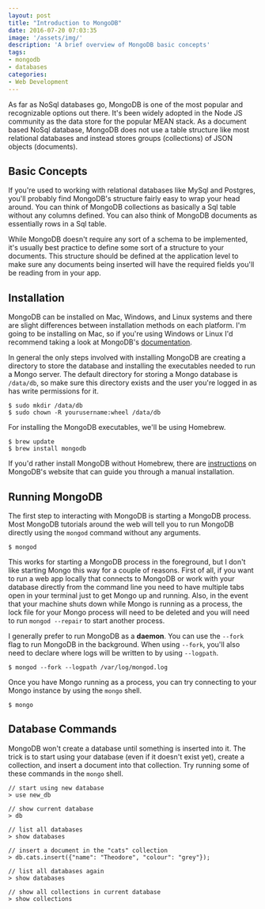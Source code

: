 ```yaml
---
layout: post
title: "Introduction to MongoDB"
date: 2016-07-20 07:03:35
image: '/assets/img/'
description: 'A brief overview of MongoDB basic concepts'
tags:
- mongodb
- databases
categories:
- Web Development
---
```


As far as NoSql databases go, MongoDB is one of the most popular and recognizable
options out there. It's been widely adopted in the Node JS community as the data
store for the popular MEAN stack. As a document based NoSql database, MongoDB does
not use a table structure like most relational databases and instead stores groups
(collections) of JSON objects (documents).

<h2>Basic Concepts</h2>

If you're used to working with relational databases like MySql and Postgres, you'll
probably find MongoDB's structure fairly easy to wrap your head around. You can think
of MongoDB collections as basically a Sql table without any columns defined. You can
also think of MongoDB documents as essentially rows in a Sql table.

While MongoDB doesn't require any sort of a schema to be implemented, it's usually
best practice to define some sort of a structure to your documents. This structure
should be defined at the application level to make sure any documents being inserted
will have the required fields you'll be reading from in your app.

<h2>Installation</h2>

MongoDB can be installed on Mac, Windows, and Linux systems and there are slight
differences between installation methods on each platform. I'm going to be
installing on Mac, so if you're using Windows or Linux I'd recommend taking a
look at MongoDB's [documentation][mongo-install].

In general the only steps involved with installing MongoDB are creating a directory
to store the database and installing the executables needed to run a Mongo server.
The default directory for storing a Mongo database is `/data/db`, so make sure
this directory exists and the user you're logged in as has write permissions for it.

<pre>
<code>$ sudo mkdir /data/db
$ sudo chown -R yourusername:wheel /data/db</code>
</pre>

For installing the MongoDB executables, we'll be using Homebrew.

<pre>
<code>$ brew update
$ brew install mongodb</code>
</pre>

If you'd rather install MongoDB without Homebrew, there are [instructions][mongo-manual] on
MongoDB's website that can guide you through a manual installation.

<h2>Running MongoDB</h2>

The first step to interacting with MongoDB is starting a MongoDB process. Most
MongoDB tutorials around the web will tell you to run MongoDB directly using
the `mongod` command without any arguments.

<pre>
<code>$ mongod</code>
</pre>

This works for starting a MongoDB process in the foreground, but I don't like starting
Mongo this way for a couple of reasons. First of all, if you want to run a web
app locally that connects to MongoDB or work with your database directly from the
command line you need to have multiple tabs open in your terminal just to get
Mongo up and running. Also, in the event that your machine shuts down while Mongo is
running as a process, the lock file for your Mongo process will need to be
deleted and you will need to run `mongod --repair` to start another process.

I generally prefer to run MongoDB as a <b>daemon</b>. You can use the `--fork` flag to
run MongoDB in the background. When using `--fork`, you'll also need to declare
where logs will be written to by using `--logpath`.

<pre>
<code>$ mongod --fork --logpath /var/log/mongod.log</code>
</pre>

Once you have Mongo running as a process, you can try connecting to your Mongo
instance by using the `mongo` shell.

<pre>
<code>$ mongo</code>
</pre>

<h2>Database Commands</h2>

MongoDB won't create a database until something is inserted into it. The trick is
to start using your database (even if it doesn't exist yet), create a collection,
and insert a document into that collection. Try running some of these commands
in the `mongo` shell.

<pre>
<code><span class="comment">// start using new database</span>
&gt; use new_db

<span class="comment">// show current database</span>
&gt; db

<span class="comment">// list all databases</span>
&gt; show databases

<span class="comment">// insert a document in the "cats" collection</span>
&gt; db.cats.insert({"name": "Theodore", "colour": "grey"});

<span class="comment">// list all databases again</span>
&gt; show databases

<span class="comment">// show all collections in current database</span>
&gt; show collections</code>
</pre>



[mongo-install]: https://docs.mongodb.com/manual/administration/install-community/
[mongo-manual]: https://docs.mongodb.com/manual/tutorial/install-mongodb-on-os-x/#install-mongodb-community-edition-manually
